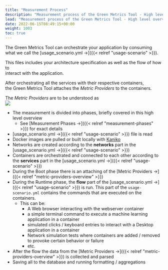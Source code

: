 ```yaml
---
title: "Measurement Process"
description: "Measurement process of the Green Metrics Tool - High level overview"
lead: "Measurement process of the Green Metrics Tool - High level overview"
date: 2022-06-15T08:49:15+00:00
weight: 1003
toc: true
---
```


The Green Metrics Tool can orchestrate your application by consuming  
what we call the [usage_scenario.yml →]({{< relref "usage-scenario" >}}).

This files includes your architecture specification as well as the flow of how to  
interact with the application.

After orchestrating all the services with their respective containers,  
the Green Metrics Tool attaches the *Metric Providers* to the containers.  

The *Metric Providers* are to be understood as  
<img src="/img/green-metrics-tool-orchestration.webp">

- The measurement is divided into phases, briefly covered in this high level overview
  + See [Measurement Phases →]({{< relref "measurement-phases" >}}) for exact details
- [usage_scenario.yml →]({{< relref "usage-scenario" >}}) file is read
- Docker images are pulled or built locally with [Kaniko](https://github.com/GoogleContainerTools/kaniko)
- Networks are created according to the **networks** part in the [usage_scenario.yml →]({{< relref "usage-scenario" >}})
- Containers are orchestrated and connected to each other according to the **services** part in the [usage_scenario.yml →]({{< relref "usage-scenario" >}})
- During the Boot phase there is an attaching of the [Metric Providers →]({{< relref "metric-providers-overview" >}})
- During the Runtime phase, the **flow** part of the [usage_scenario.yml →]({{< relref "usage-scenario" >}}) is run. This part of the `usage-scenario.yml` contains the commands that are executed on the containers.
  + This can be:
    * A Web browser interacting with the webserver container
    * a simple terminal command to execute a machine learning application in a container
    * simulated clicks / keyboard entries to interact with a Desktop application in a container
    * Network simulation tests where containers are added / removed to provoke certain behavior or failure
    * etc.
- After the flow the data from the [Metric Providers →]({{< relref "metric-providers-overview" >}}) is collected and parsed
- Saving all to the database and running formatting / aggregations
